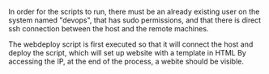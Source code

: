 In order for the scripts to run, there must be an already existing user
on the system named "devops", that has sudo permissions, and that there is
direct ssh connection between the host and the remote machines.

The webdeploy script is first executed so that it will connect the host
and deploy the script, which will set up website with a template in HTML
By accessing the IP, at the end of the process, a webite should be visible.


